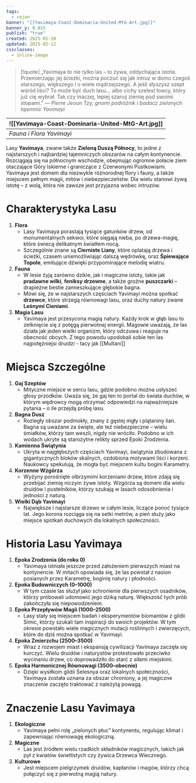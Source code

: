 ```yaml
---
tags:
  - rejon
banner: "[[Yavimaya-Coast-Dominaria-United-MtG-Art.jpg]]"
banner_y: 0.015
publish: "true"
created: 2025-05-10
updated: 2025-05-12
cssclasses:
  - inline-image
---
```

> [!quote] „Yavimaya to nie tylko las – to żywa, oddychająca istota. Przemierzając jej ścieżki, można poczuć się jak intruz w domu czegoś starszego, większego i o wiele mądrzejszego. A jeśli słyszysz szept wśród liści? To może być duch lasu… albo cichy szelest łowcy, który już cię wybrał. Tak czy inaczej, lepiej szanuj ziemię pod swoimi stopami.”
> — _Pierre Jeoun Tzy, gnomi podróżnik i badacz zielonych tajemnic Yavimayi_

| ![[Yavimaya-Coast-Dominaria-United-MtG-Art.jpg]] |
|-|
|*Fauna i Flora Yavimayi*|


Lasy **Yavimaya**, zwane także **Zieloną Duszą Północy**, to jedne z najstarszych i najbardziej tajemniczych obszarów na całym kontynencie. Rozciągają się na północnym wschodzie, obejmując ogromne połacie ziem otaczające Góry Iskierne i graniczące z Czerwonymi Pustkowiami. Yavimaya jest domem dla niezwykle różnorodnej flory i fauny, a także miejscem pełnym magii, mitów i niebezpieczeństw. Dla wielu stanowi żywą istotę – z wolą, która nie zawsze jest przyjazna wobec intruzów.
# **Charakterystyka Lasu**
1. **Flora**
    - Lasy Yavimaya porastają tysiące gatunków drzew, od monumentalnych sekwoi, które sięgają nieba, po drzewa-magię, które świecą delikatnym światłem nocą.
    - Szczególnie znane są **Cierniste Liany**, które oplatają drzewa i ścieżki, czasem uniemożliwiając dalszą wędrówkę, oraz **Śpiewające Topole**, emitujące dźwięki przypominające melodię wiatru.
2. **Fauna**
    - W lesie żyją zarówno dzikie, jak i magiczne istoty, takie jak **pradawne wilki**, **feniksy drzewne**, a także groźne **puszczarki** – drapieżne bestie zamieszkujące głębokie bagna.
    - Mówi się, że w najstarszych częściach Yavimayi można spotkać **drzewce**, które strzegą równowagi lasu, oraz duchy natury zwane **Leśnymi Cieniami**.
3. **Magia Lasu**
    - Yavimaya jest przesycona magią natury. Każdy krok w głąb lasu to zetknięcie się z potęgą pierwotnej energii. Magowie uważają, że las działa jak jeden wielki organizm, który odczuwa i reaguje na obecność obcych. Z tego powodu upodobali sobie ten las najpotężniejsi druidzi - tacy jak [[Multani]]
# **Miejsca Szczególne**
1. **Gaj Szeptów**
    - Mityczne miejsce w sercu lasu, gdzie podobno można usłyszeć głosy przodków. Uważa się, że gaj ten to portal do świata duchów, w którym wędrowcy mogą otrzymać odpowiedzi na najważniejsze pytania – o ile przejdą próbę lasu.
2. **Bagna Dusz**
    - Rozległy obszar podmokły, znany z gęstej mgły i plątaniny lian. Bagna są uważane za święte, ale też niebezpieczne – wielu śmiałków, którzy tam weszli, nigdy nie wróciło. Podobno w ich wodach ukryte są starożytne relikty sprzed Epoki Zrodzenia.
3. **Kamienna Świątynia**
    - Ukryta w najgłębszych częściach Yavimayi, świątynia zbudowana z gigantycznych bloków skalnych, ozdobiona motywami liści i korzeni. Naukowcy spekulują, że mogła być miejscem kultu bogini Karametry.
4. **Korzenne Wzgórza**
    - Wyżyny porośnięte olbrzymimi korzeniami drzew, które zdają się przebijać ziemię niczym żywe istoty. Wzgórza są domem dla wielu druidów i pustelników, którzy szukają w lasach odosobnienia i jedności z naturą.
5. **Wielki Dąb Yavimayi**
    - Największe i najstarsze drzewo w całym lesie, liczące ponoć tysiące lat. Jego korona rozciąga się na setki metrów, a pień służy jako miejsce spotkań duchowych dla lokalnych społeczności.
# **Historia Lasu Yavimaya**
1. **Epoka Zrodzenia (do roku 0)**
    - Yavimaya istniała jeszcze przed założeniem pierwszych miast na kontynencie. W mitach opowiada się, że las powstał z nasion posianych przez Karametrę, boginię natury i płodności.
2. **Epoka Budowniczych (0–1000)**
    - W tym czasie las służył jako schronienie dla pierwszych osadników, którzy próbowali udomowić jego dziką naturę. Większość tych prób zakończyła się niepowodzeniem.
3. **Epoka Przepływów Magii (1000–2500)**
    - Lasy stały się miejscem badań i eksperymentów biomantów z gildii Simic, którzy szukali tam inspiracji do swoich projektów. W tym okresie powstało wiele magicznych mutacji roślinnych i zwierzęcych, które do dziś można spotkać w Yavimayi.
4. **Epoka Zmierzchu (2500–3500)**
    - Wraz z rozwojem miast i ekspansją cywilizacji Yavimaya zaczęła się kurczyć. Wielu druidów i naturystów protestowało przeciwko wycinaniu drzew, co doprowadziło do starć z siłami miejskimi.
5. **Epoka Harmonicznej Równowagi (3500–obecnie)**
    - Dzięki wysiłkom gildii Selesnya oraz lokalnych społeczności, Yavimaya została uznana za obszar chroniony, a jej magiczne znaczenie zaczęto traktować z należytą powagą.
# **Znaczenie Lasu Yavimaya**
1. **Ekologiczne**
    - Yavimaya pełni rolę „zielonych płuc” kontynentu, regulując klimat i zapewniając równowagę ekologiczną.
2. **Magiczne**
    - Las jest źródłem wielu rzadkich składników magicznych, takich jak pył z kwiatów świetlistych czy żywica Drzewca Wiecznego.
3. **Kulturowe**
    - Jest miejscem pielgrzymek druidów, kapłanów i magów, którzy chcą połączyć się z pierwotną magią natury.
